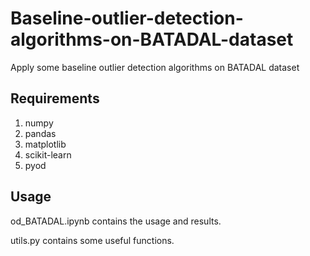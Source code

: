 # Baseline-outlier-detection-algorithms-on-BATADAL-dataset

Apply some baseline outlier detection algorithms on BATADAL dataset

## Requirements

1. numpy
2. pandas
3. matplotlib
4. scikit-learn
5. pyod

## Usage

od_BATADAL.ipynb contains the usage and results.

utils.py contains some useful functions.
